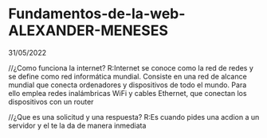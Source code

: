 # Fundamentos-de-la-web-ALEXANDER-MENESES
31/05/2022

//¿Como funciona la internet?
R:Internet se conoce como la red de redes y se define como red informática mundial. Consiste en una red de alcance mundial que conecta ordenadores y dispositivos de todo el mundo. Para ello emplea redes inalámbricas WiFi y cables Ethernet, que conectan los dispositivos con un router

//¿Que es una solicitud y una respuesta?
R:Es cuando pides una acdion a un servidor y el te la da de manera inmediata